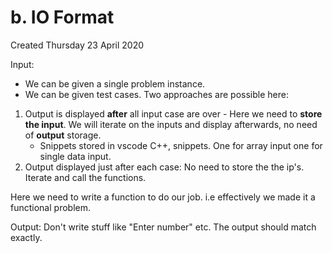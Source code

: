 # b. IO Format
Created Thursday 23 April 2020

Input:

* We can be given a single problem instance.
* We can be given test cases. Two approaches are possible here:


1. Output is displayed **after** all input case are over - Here we need to **store the input**. We will iterate on the inputs and display afterwards, no need of **output** storage.
	* Snippets stored in vscode C++, snippets. One for array input one for single data input.
2. Output displayed just after each case: No need to store the the ip's. Iterate and call the functions.

Here we need to write a function to do our job. i.e effectively we made it a functional problem.

Output: Don't write stuff like "Enter number" etc. The output should match exactly.

